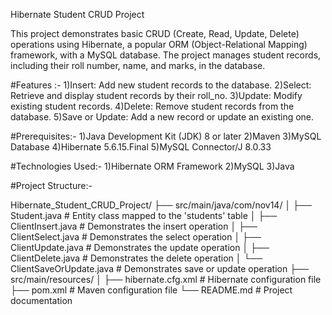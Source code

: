 Hibernate Student CRUD Project


This project demonstrates basic CRUD (Create, Read, Update, Delete) operations using Hibernate, a popular ORM (Object-Relational Mapping) framework, with a MySQL database. The project manages student records, including their roll number, name, and marks, in the database.

#Features :-
1)Insert: Add new student records to the database.
2)Select: Retrieve and display student records by their roll_no.
3)Update: Modify existing student records.
4)Delete: Remove student records from the database.
5)Save or Update: Add a new record or update an existing one.

#Prerequisites:-
1)Java Development Kit (JDK) 8 or later
2)Maven
3)MySQL Database
4)Hibernate 5.6.15.Final
5)MySQL Connector/J 8.0.33

#Technologies Used:-
1)Hibernate ORM Framework
2)MySQL
3)Java

#Project Structure:-
 
Hibernate_Student_CRUD_Project/
├── src/main/java/com/nov14/
│   ├── Student.java                 # Entity class mapped to the 'students' table
│   ├── ClientInsert.java            # Demonstrates the insert operation
│   ├── ClientSelect.java            # Demonstrates the select operation
│   ├── ClientUpdate.java            # Demonstrates the update operation
│   ├── ClientDelete.java            # Demonstrates the delete operation
│   └── ClientSaveOrUpdate.java      # Demonstrates save or update operation
├── src/main/resources/
│   ├── hibernate.cfg.xml             # Hibernate configuration file
├── pom.xml                          # Maven configuration file
└── README.md                        # Project documentation

 
